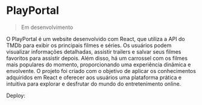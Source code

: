 # PlayPortal

> Em desenvolvimento

O PlayPortal é um website desenvolvido com React, que utiliza a API do TMDb para exibir os principais filmes e séries. Os usuários podem visualizar informações detalhadas, assistir trailers e salvar seus filmes favoritos para assistir depois. Além disso, há um carrossel com os filmes mais populares do momento, proporcionando uma experiência dinâmica e envolvente. O projeto foi criado com o objetivo de aplicar os conhecimentos adquiridos em React e oferecer aos usuários uma plataforma prática e intuitiva para explorar e desfrutar do mundo do entretenimento online.

Deploy:
